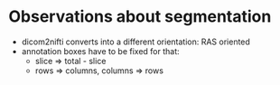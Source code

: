 # Observations about segmentation

- dicom2nifti converts into a different orientation: RAS oriented
- annotation boxes have to be fixed for that:
  - slice => total - slice
  - rows => columns, columns => rows